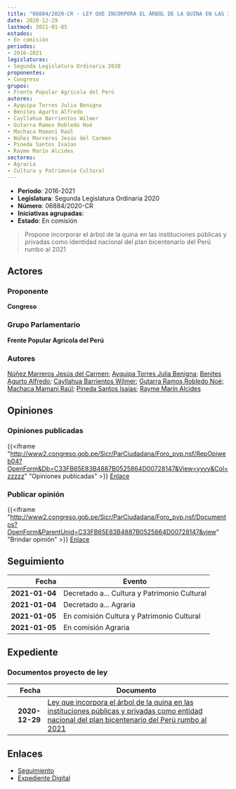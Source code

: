```yaml
---
title: "06884/2020-CR - LEY QUE INCORPORA EL ÁRBOL DE LA QUINA EN LAS INSTITUCIONES PÚBLICAS Y PRIVADAS COMO IDENTIDAD NACIONAL DEL PLAN BICENTENARIO DEL PERÚ RUMBO AL 2021"
date: 2020-12-29
lastmod: 2021-01-05
estados:
- En comisión
periodos:
- 2016-2021
legislaturas:
- Segunda Legislatura Ordinaria 2020
proponentes:
- Congreso
grupos:
- Frente Popular Agrícola del Perú
autores:
- Ayquipa Torres Julia Benigna
- Benites Agurto Alfredo
- Cayllahua Barrientos Wilmer
- Gutarra Ramos Robledo Noé
- Machaca Mamani Raúl
- Núñez Marreros Jesús del Carmen
- Pineda Santos Isaías
- Rayme Marín Alcides
sectores:
- Agraria
- Cultura y Patrimonio Cultural
---
```

- **Periodo**: 2016-2021
- **Legislatura**: Segunda Legislatura Ordinaria 2020
- **Número**: 06884/2020-CR
- **Iniciativas agrupadas**: 
- **Estado**: En comisión

> Propone incorporar el árbol de la quina en las instituciones públicas y privadas como identidad nacional del plan bicentenario del Perú rumbo al 2021


## Actores

### Proponente

**Congreso**

### Grupo Parlamentario

**Frente Popular Agrícola del Perú**

### Autores

[Núñez Marreros Jesús del Carmen](mailto:mailto:jnunez@congreso.gob.pe); [Ayquipa Torres Julia Benigna](mailto:mailto:jayquipa@congreso.gob.pe); [Benites Agurto Alfredo](mailto:mailto:abenites@congreso.gob.pe); [Cayllahua Barrientos Wilmer](mailto:mailto:wcayllahua@congreso.gob.pe); [Gutarra Ramos Robledo Noé](mailto:mailto:rgutarra@congreso.gob.pe); [Machaca Mamani Raúl](mailto:mailto:rmachaca@congreso.gob.pe); [Pineda Santos Isaías](mailto:mailto:ipineda@congreso.gob.pe); [Rayme Marín Alcides](mailto:mailto:arayme@congreso.gob.pe)

## Opiniones

### Opiniones publicadas

{{<iframe "http://www2.congreso.gob.pe/Sicr/ParCiudadana/Foro_pvp.nsf/RepOpiweb04?OpenForm&Db=C33FB65E83B4887B0525864D00728147&View=yyyy&Col=zzzzz" "Opiniones publicadas" >}}
[Enlace](http://www2.congreso.gob.pe/Sicr/ParCiudadana/Foro_pvp.nsf/RepOpiweb04?OpenForm&Db=C33FB65E83B4887B0525864D00728147&View=yyyy&Col=zzzzz)

### Publicar opinión

{{<iframe "http://www2.congreso.gob.pe/Sicr/ParCiudadana/Foro_pvp.nsf/Documentos?OpenForm&ParentUnid=C33FB65E83B4887B0525864D00728147&view" "Brindar opinión" >}}
[Enlace](http://www2.congreso.gob.pe/Sicr/ParCiudadana/Foro_pvp.nsf/Documentos?OpenForm&ParentUnid=C33FB65E83B4887B0525864D00728147&view)


## Seguimiento

| Fecha | Evento |
|------:|--------|
| **2021-01-04** | Decretado a... Cultura y Patrimonio Cultural |
| **2021-01-04** | Decretado a... Agraria |
| **2021-01-05** | En comisión Cultura y Patrimonio Cultural |
| **2021-01-05** | En comisión Agraria |

## Expediente

### Documentos proyecto de ley

| Fecha | Documento |
|------:|-----------|
| **2020-12-29** | [Ley que incorpora el árbol de la quina en las instituciones públicas y privadas como entidad nacional del plan bicentenario del Perú rumbo al 2021](http://www.leyes.congreso.gob.pe/Documentos/2016_2021/Proyectos_de_Ley_y_de_Resoluciones_Legislativas/PL06884-20201229.pdf) |

## Enlaces

- [Seguimiento](http://www2.congreso.gob.pe/Sicr/TraDocEstProc/CLProLey2016.nsf/f7fff46988ca05b1052578e100829cc7/1cfe7ec32c4822980525864d007f595d?OpenDocument)
- [Expediente Digital](http://www2.congreso.gob.pe/Sicr/TraDocEstProc/Expvirt_2011.nsf/visbusqptramdoc1621/06884?opendocument)

